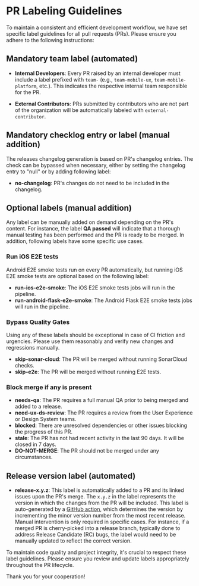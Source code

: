 # PR Labeling Guidelines

To maintain a consistent and efficient development workflow, we have set specific label guidelines for all pull requests (PRs). Please ensure you adhere to the following instructions:

## Mandatory team label (automated)

- **Internal Developers**: Every PR raised by an internal developer must include a label prefixed with `team-` (e.g., `team-mobile-ux`, `team-mobile-platform`, etc.). This indicates the respective internal team responsible for the PR.

- **External Contributors**: PRs submitted by contributors who are not part of the organization will be automatically labeled with `external-contributor`.

## Mandatory checklog entry or label (manual addition)

The releases changelog generation is based on PR's changelog entries.
The check can be bypassed when necessary, either by setting the changelog entry to "null" or by adding following label:

- **no-changelog**: PR's changes do not need to be included in the changelog.

## Optional labels (manual addition)

Any label can be manually added on demand depending on the PR's content. For instance, the label **QA passed** will indicate that a thorough manual testing has been performed and the PR is ready to be merged. In addition, following labels have some specific use cases.

### Run iOS E2E tests

Android E2E smoke tests run on every PR automatically, but running iOS E2E smoke tests are optional based on the following label:

- **run-ios-e2e-smoke**: The iOS E2E smoke tests jobs will run in the pipeline.
- **run-android-flask-e2e-smoke**: The Android Flask E2E smoke tests jobs will run in the pipeline.

### Bypass Quality Gates

Using any of these labels should be exceptional in case of CI friction and urgencies. Please use them reasonably and verify new changes and regressions manually.

- **skip-sonar-cloud**: The PR will be merged without running SonarCloud checks.
- **skip-e2e**: The PR will be merged without running E2E tests.

### Block merge if any is present

- **needs-qa**: The PR requires a full manual QA prior to being merged and added to a release.
- **need-ux-ds-review**: The PR requires a review from the User Experience or Design System teams.
- **blocked**: There are unresolved dependencies or other issues blocking the progress of this PR.
- **stale**: The PR has not had recent activity in the last 90 days. It will be closed in 7 days.
- **DO-NOT-MERGE**: The PR should not be merged under any circumstances.

## Release version label (automated)

- **release-x.y.z**: This label is automatically added to a PR and its linked issues upon the PR's merge. The `x.y.z` in the label represents the version in which the changes from the PR will be included. This label is auto-generated by a [GitHub action](../workflows/add-release-label.yml), which determines the version by incrementing the minor version number from the most recent release. Manual intervention is only required in specific cases. For instance, if a merged PR is cherry-picked into a release branch, typically done to address Release Candidate (RC) bugs, the label would need to be manually updated to reflect the correct version.

To maintain code quality and project integrity, it's crucial to respect these label guidelines. Please ensure you review and update labels appropriately throughout the PR lifecycle.

Thank you for your cooperation!
